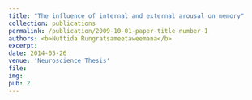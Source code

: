 ```yaml
---
title: "The influence of internal and external arousal on memory"
collection: publications
permalink: /publication/2009-10-01-paper-title-number-1
authors: <b>Nuttida Rungratsameetaweemana</b>
excerpt: 
date: 2014-05-26
venue: 'Neuroscience Thesis'
file: 
img: 
pub: 2
---
```


